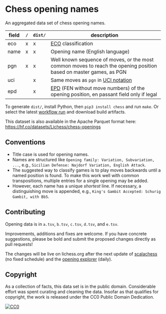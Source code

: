 Chess opening names
===================

An aggregated data set of chess opening names.

field | `/` | `dist/` | description
--- | --- | --- | ---
eco | x | x | [ECO](https://en.wikipedia.org/wiki/Encyclopaedia_of_Chess_Openings) classification
name | x | x | Opening name (English language)
pgn | x | x| Well known sequence of moves, or the most common moves to reach the opening position based on master games, as PGN
uci | | x | Same moves as `pgn` in [UCI notation](https://backscattering.de/chess/uci/#move)
epd | | x | [EPD](https://www.chessprogramming.org/Extended_Position_Description) (FEN without move numbers) of the opening position, en passant field only if legal

To generate `dist/`, install Python, then `pip3 install chess` and run `make`.
Or select the latest
[workflow run](https://github.com/lichess-org/chess-openings/actions) and
download build artifacts.

This dataset is also available in the Apache Parquet format here: https://hf.co/datasets/Lichess/chess-openings

Conventions
-----------

* Title case is used for opening names.
* Names are structured like `Opening family: Variation, Subvariation, ...`,
  e.g., `Sicilian Defense: Najdorf Variation, English Attack`.
* The suggested way to classify games is to play moves backwards until
  a named position is found. To make this work well with common transpositions,
  multiple entries for a single opening may be added.
* However, each name has a unique *shortest* line. If necessary,
  a distinguishing move is appended, e.g.,
  `King's Gambit Accepted: Schurig Gambit, with Bb5`.

Contributing
------------

Opening data is in `a.tsv`, `b.tsv`, `c.tsv`, `d.tsv`, and `e.tsv`.

Improvements, additions and fixes are welcome. If you have concrete
suggestions, please be bold and submit the proposed changes directly as pull
requests!

The changes will be live on lichess.org after the next update of
[scalachess](https://github.com/lichess-org/scalachess) (no fixed schedule)
and the
[opening explorer](https://github.com/lichess-org/lila-openingexplorer)
(daily).

Copyright
---------

As a collection of facts, this data set is in the public domain.
Considerable effort was spent curating and cleaning the data. Insofar as that
qualifies for copyright, the work is released under the
CC0 Public Domain Dedication.

[![CC0](https://i.creativecommons.org/p/zero/1.0/88x31.png)](https://creativecommons.org/publicdomain/zero/1.0/)
